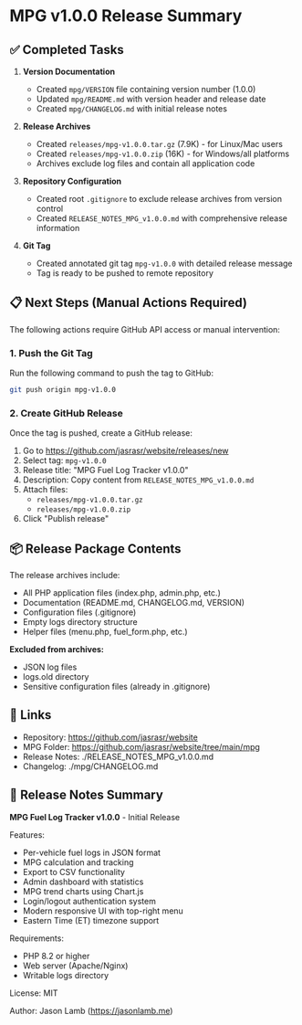 # MPG v1.0.0 Release Summary

## ✅ Completed Tasks

1. **Version Documentation**
   - Created `mpg/VERSION` file containing version number (1.0.0)
   - Updated `mpg/README.md` with version header and release date
   - Created `mpg/CHANGELOG.md` with initial release notes

2. **Release Archives**
   - Created `releases/mpg-v1.0.0.tar.gz` (7.9K) - for Linux/Mac users
   - Created `releases/mpg-v1.0.0.zip` (16K) - for Windows/all platforms
   - Archives exclude log files and contain all application code

3. **Repository Configuration**
   - Created root `.gitignore` to exclude release archives from version control
   - Created `RELEASE_NOTES_MPG_v1.0.0.md` with comprehensive release information

4. **Git Tag**
   - Created annotated git tag `mpg-v1.0.0` with detailed release message
   - Tag is ready to be pushed to remote repository

## 📋 Next Steps (Manual Actions Required)

The following actions require GitHub API access or manual intervention:

### 1. Push the Git Tag
Run the following command to push the tag to GitHub:
```bash
git push origin mpg-v1.0.0
```

### 2. Create GitHub Release
Once the tag is pushed, create a GitHub release:
1. Go to https://github.com/jasrasr/website/releases/new
2. Select tag: `mpg-v1.0.0`
3. Release title: "MPG Fuel Log Tracker v1.0.0"
4. Description: Copy content from `RELEASE_NOTES_MPG_v1.0.0.md`
5. Attach files:
   - `releases/mpg-v1.0.0.tar.gz`
   - `releases/mpg-v1.0.0.zip`
6. Click "Publish release"

## 📦 Release Package Contents

The release archives include:
- All PHP application files (index.php, admin.php, etc.)
- Documentation (README.md, CHANGELOG.md, VERSION)
- Configuration files (.gitignore)
- Empty logs directory structure
- Helper files (menu.php, fuel_form.php, etc.)

**Excluded from archives:**
- JSON log files
- logs.old directory
- Sensitive configuration files (already in .gitignore)

## 🔗 Links

- Repository: https://github.com/jasrasr/website
- MPG Folder: https://github.com/jasrasr/website/tree/main/mpg
- Release Notes: ./RELEASE_NOTES_MPG_v1.0.0.md
- Changelog: ./mpg/CHANGELOG.md

## 📝 Release Notes Summary

**MPG Fuel Log Tracker v1.0.0** - Initial Release

Features:
- Per-vehicle fuel logs in JSON format
- MPG calculation and tracking
- Export to CSV functionality
- Admin dashboard with statistics
- MPG trend charts using Chart.js
- Login/logout authentication system
- Modern responsive UI with top-right menu
- Eastern Time (ET) timezone support

Requirements:
- PHP 8.2 or higher
- Web server (Apache/Nginx)
- Writable logs directory

License: MIT

Author: Jason Lamb (https://jasonlamb.me)
